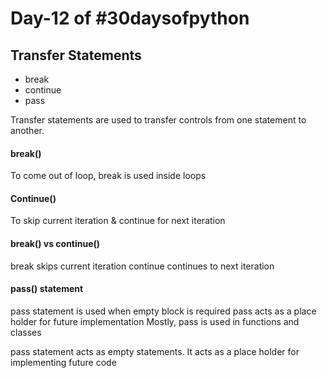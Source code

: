 # Day-12 of #30daysofpython

## Transfer Statements

- break
- continue
- pass

Transfer statements are used to transfer controls from one statement to another.

#### break()
To come out of loop, break is used inside loops

#### Continue()
To skip current iteration & continue for next iteration

#### break() vs continue()
break skips current iteration
continue continues to next iteration

#### pass() statement
pass statement is used when empty block is required
pass acts as a place holder for future implementation
Mostly, pass is used in functions and classes

pass statement acts as empty statements.
It acts as a place holder for implementing future code